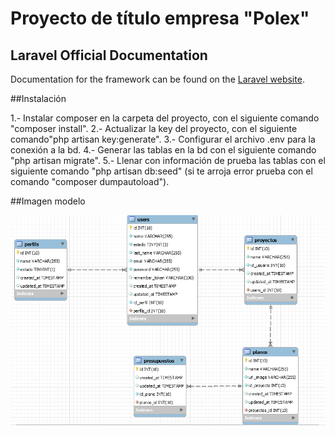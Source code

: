 # Proyecto de título empresa "Polex"

## Laravel Official Documentation

Documentation for the framework can be found on the [Laravel website](http://laravel.com/docs).

##Instalación

1.- Instalar composer en la carpeta del proyecto, con el siguiente comando "composer install".
2.- Actualizar la key del proyecto, con el siguiente comando"php artisan key:generate".
3.- Configurar el archivo .env para la conexión a la bd.
4.- Generar las tablas en la bd con el siguiente comando "php artisan migrate".
5.- Llenar con información de prueba las tablas con el siguiente comando "php artisan db:seed" (si te arroja error prueba con el comando "composer dumpautoload").


##Imagen modelo

![alt tag](/public/images/modelo.png)
